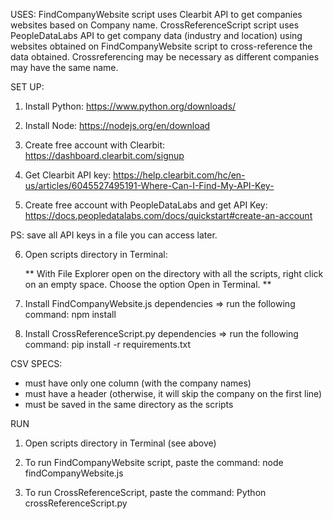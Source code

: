 USES:
FindCompanyWebsite script uses Clearbit API to get companies websites based on Company name.
CrossReferenceScript script uses PeopleDataLabs API to get company data (industry and location) using websites obtained on FindCompanyWebsite script to cross-reference the data obtained.
Crossreferencing may be necessary as different companies may have the same name.


SET UP:

1. Install Python: https://www.python.org/downloads/

2. Install Node: https://nodejs.org/en/download

3. Create free account with Clearbit: https://dashboard.clearbit.com/signup

4. Get Clearbit API key: https://help.clearbit.com/hc/en-us/articles/6045527495191-Where-Can-I-Find-My-API-Key-

5. Create free account with PeopleDataLabs and get API Key: https://docs.peopledatalabs.com/docs/quickstart#create-an-account

PS: save all API keys in a file you can access later.

6. Open scripts directory in Terminal:

	** With File Explorer open on the directory with all the scripts, right click on an empty space.
	Choose the option Open in Terminal. **

7. Install FindCompanyWebsite.js dependencies => run the following command: npm install

8. Install CrossReferenceScript.py dependencies => run the following command: pip install -r requirements.txt

CSV SPECS:
* must have only one column (with the company names)
* must have a header (otherwise, it will skip the company on the first line)
* must be saved in the same directory as the scripts

RUN

1. Open scripts directory in Terminal (see above)

2. To run FindCompanyWebsite script, paste the command: node findCompanyWebsite.js

3. To run CrossReferenceScript, paste the command: Python crossReferenceScript.py 
